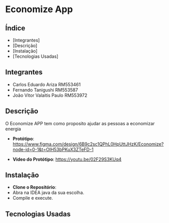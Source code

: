 # Economize App

## Índice 

- [Integrantes]
- [Descrição]   
- [Instalação]   
- [Tecnologias Usadas]

## Integrantes  
- Carlos Eduardo Ariza RM553461
- Fernando Tanigushi RM553587
- João Vitor Valaitis Paulo RM553972


## Descrição

O Economize APP tem como proposito ajudar as pessoas a economizar energia

- **Protótipo**: https://www.figma.com/design/6B9c2sc1QPhL0HpUttJHzK/Economize?node-id=0-1&t=OIH53bPKuX3ZTeFD-1

- **Video do Protótipo**: https://youtu.be/02F29S3KUq4

## Instalação
- **Clone o Repositório**:
- Abra na IDEA java da sua escolha.
- Compile e execute.

## Tecnologias Usadas
